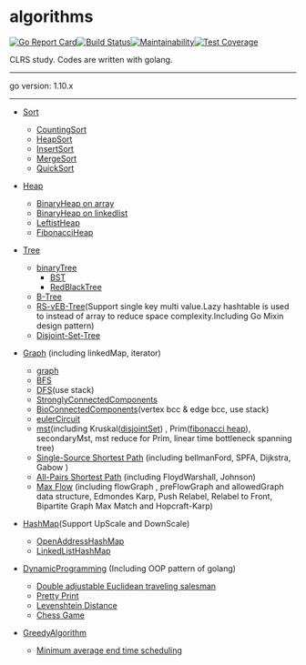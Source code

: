 # algorithms
[![Go Report Card](https://goreportcard.com/badge/github.com/shady831213/algorithms)](https://goreportcard.com/report/github.com/shady831213/algorithms)[![Build Status](https://travis-ci.org/shady831213/algorithms.svg?branch=master)](https://travis-ci.org/shady831213/algorithms)[![Maintainability](https://api.codeclimate.com/v1/badges/87b7c7f1222dfb1db63e/maintainability)](https://codeclimate.com/github/shady831213/algorithms/maintainability)[![Test Coverage](https://api.codeclimate.com/v1/badges/87b7c7f1222dfb1db63e/test_coverage)](https://codeclimate.com/github/shady831213/algorithms/test_coverage)

CLRS study. Codes are written with golang.

----------------

go version: 1.10.x

----------------

- [Sort](https://github.com/shady831213/algorithms/tree/master/sort)
  - [CountingSort](https://github.com/shady831213/algorithms/blob/master/sort/countingSort.go)
  - [HeapSort](https://github.com/shady831213/algorithms/blob/master/sort/heapSort.go)
  - [InsertSort](https://github.com/shady831213/algorithms/blob/master/sort/insertionSort.go)
  - [MergeSort](https://github.com/shady831213/algorithms/blob/master/sort/mergeSort.go)
  - [QuickSort](https://github.com/shady831213/algorithms/blob/master/sort/quickSort.go)
  
- [Heap](https://github.com/shady831213/algorithms/tree/master/heap)
  - [BinaryHeap on array](https://github.com/shady831213/algorithms/blob/master/heap/arrayHeap.go)
  - [BinaryHeap on linkedlist](https://github.com/shady831213/algorithms/blob/master/heap/linkedHeap.go)
  - [LeftistHeap](https://github.com/shady831213/algorithms/blob/master/heap/leftistHeap.go)
  - [FibonacciHeap](https://github.com/shady831213/algorithms/blob/master/heap/fibHeap.go)
  
- [Tree](https://github.com/shady831213/algorithms/tree/master/tree)
  - [binaryTree](https://github.com/shady831213/algorithms/tree/master/tree/binaryTree)
    - [BST](https://github.com/shady831213/algorithms/blob/master/tree/binaryTree/binarySearchTree.go)
    - [RedBlackTree](https://github.com/shady831213/algorithms/blob/master/tree/binaryTree/rbTree.go)
  - [B-Tree](https://github.com/shady831213/algorithms/tree/master/tree/bTree)
  - [RS-vEB-Tree](https://github.com/shady831213/algorithms/tree/master/tree/vEBTree)(Support single key multi value.Lazy hashtable is used to instead of array to reduce space complexity.Including Go Mixin design pattern)
  - [Disjoint-Set-Tree](https://github.com/shady831213/algorithms/tree/master/tree/disjointSetTree)
  
- [Graph](https://github.com/shady831213/algorithms/tree/master/graph) (including linkedMap, iterator)
  - [graph](https://github.com/shady831213/algorithms/blob/master/graph/graph.go)
  - [BFS](https://github.com/shady831213/algorithms/blob/master/graph/bfs.go)
  - [DFS](https://github.com/shady831213/algorithms/blob/master/graph/dfs.go)(use stack)
  - [StronglyConnectedComponents](https://github.com/shady831213/algorithms/blob/master/graph/stronglyConnectedComp.go)
  - [BioConnectedComponents](https://github.com/shady831213/algorithms/blob/master/graph/bioConnectedComp.go)(vertex bcc & edge bcc, use stack)  
  - [eulerCircuit](https://github.com/shady831213/algorithms/blob/master/graph/eulerCircuit.go)  
  - [mst](https://github.com/shady831213/algorithms/blob/master/graph/mst.go)(including Kruskal([disjointSet](https://github.com/shady831213/algorithms/tree/master/tree/disjointSetTree)) , Prim([fibonacci heap](https://github.com/shady831213/algorithms/blob/master/heap/fibHeap.go)), secondaryMst, mst reduce for Prim, linear time bottleneck spanning tree)
  - [Single-Source Shortest Path](https://github.com/shady831213/algorithms/blob/master/graph/sssp.go) (including bellmanFord, SPFA, Dijkstra, Gabow )
  - [All-Pairs Shortest Path](https://github.com/shady831213/algorithms/blob/master/graph/apsp.go) (including FloydWarshall, Johnson)
  - [Max Flow](https://github.com/shady831213/algorithms/blob/master/graph/flowGraph.go) (including flowGraph , preFlowGraph and allowedGraph data structure, Edmondes Karp, Push Relabel, Relabel to Front, Bipartite Graph Max Match and Hopcraft-Karp)
  
- [HashMap](https://github.com/shady831213/algorithms/tree/master/hashMap)(Support UpScale and DownScale)
  - [OpenAddressHashMap](https://github.com/shady831213/algorithms/blob/master/hashMap/openHashMap.go)
  - [LinkedListHashMap](https://github.com/shady831213/algorithms/blob/master/hashMap/chainedHashMap.go)
  
- [DynamicProgramming](https://github.com/shady831213/algorithms/tree/master/dp) (Including OOP pattern of golang)
  - [Double adjustable Euclidean traveling salesman](https://github.com/shady831213/algorithms/blob/master/dp/bitonicTSP.go)
  - [Pretty Print](https://github.com/shady831213/algorithms/blob/master/dp/prettyPrint.go)
  - [Levenshtein Distance](https://github.com/shady831213/algorithms/blob/master/dp/levenshteinDistance.go)
  - [Chess Game](https://github.com/shady831213/algorithms/blob/master/dp/chessGame.go)
  
- [GreedyAlgorithm](https://github.com/shady831213/algorithms/tree/master/greedy)
  - [Minimum average end time scheduling](https://github.com/shady831213/algorithms/blob/master/greedy/minAvgCompletedTimeSch.go)
